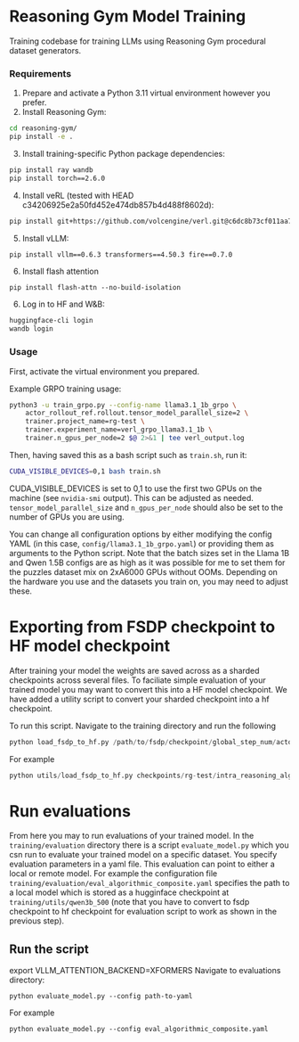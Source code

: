 # Reasoning Gym Model Training

Training codebase for training LLMs using Reasoning Gym procedural dataset generators.

### Requirements

1. Prepare and activate a Python 3.11 virtual environment however you prefer.
2. Install Reasoning Gym:

```bash
cd reasoning-gym/
pip install -e .
```

3. Install training-specific Python package dependencies:

```bash
pip install ray wandb
pip install torch==2.6.0
```

4. Install veRL (tested with HEAD c34206925e2a50fd452e474db857b4d488f8602d):

```bash
pip install git+https://github.com/volcengine/verl.git@c6dc8b73cf011aa75b8c6a47b0322f50aed800ad#egg=verl
```

5. Install vLLM:

```bash
pip install vllm==0.6.3 transformers==4.50.3 fire==0.7.0
```
6. Install flash attention
```
pip install flash-attn --no-build-isolation
```

6. Log in to HF and W&B:

```bash
huggingface-cli login
wandb login
```

### Usage

First, activate the virtual environment you prepared.

Example GRPO training usage:

```bash
python3 -u train_grpo.py --config-name llama3.1_1b_grpo \
    actor_rollout_ref.rollout.tensor_model_parallel_size=2 \
    trainer.project_name=rg-test \
    trainer.experiment_name=verl_grpo_llama3.1_1b \
    trainer.n_gpus_per_node=2 $@ 2>&1 | tee verl_output.log
```

Then, having saved this as a bash script such as `train.sh`, run it:

```bash
CUDA_VISIBLE_DEVICES=0,1 bash train.sh
```

CUDA_VISIBLE_DEVICES is set to 0,1 to use the first two GPUs on the machine (see `nvidia-smi` output). This can be adjusted as needed. `tensor_model_parallel_size` and `n_gpus_per_node` should also be set to the number of GPUs you are using.

You can change all configuration options by either modifying the config YAML (in this case, `config/llama3.1_1b_grpo.yaml`) or providing them as arguments to the Python script. Note that the batch sizes set in the Llama 1B and Qwen 1.5B configs are as high as it was possible for me to set them for the puzzles dataset mix on 2xA6000 GPUs without OOMs. Depending on the hardware you use and the datasets you train on, you may need to adjust these.


# Exporting from FSDP checkpoint to HF model checkpoint

After training your model the weights are saved across as a sharded checkpoints across several files. To faciliate simple evaluation of your trained model you may want to convert this into a HF model checkpoint. We have added a utility script to convert your sharded checkpoint into a hf checkpoint.

To run this script. Navigate to the training directory and run the following

```python
python load_fsdp_to_hf.py /path/to/fsdp/checkpoint/global_step_num/actor /path/to/hugginface/checkpoint/global_step_num/actor/huggingface saved_model_name
```

For example

```python
python utils/load_fsdp_to_hf.py checkpoints/rg-test/intra_reasoning_algorithmic_qwen_3b_composite/global_step_400/actor/ checkpoints/rg-test/intra_reasoning_algorithmic_qwen_3b_composite/global_step_400/actor/huggingface qwen3b
```

# Run evaluations
From here you may to run evaluations of your trained model. In the `training/evaluation` directory there is a script `evaluate_model.py` which you csn run to evaluate your trained model on a specific dataset. You specify evaluation parameters in a yaml file. This evaluation can point to either a local or remote model. For example the configuration file `training/evaluation/eval_algorithmic_composite.yaml` specifies the path to a local model which is stored as a hugginface checkpoint at `training/utils/qwen3b_500` (note that you have to convert to fsdp checkpoint to hf checkpoint for evaluation script to work as shown in the previous step).

## Run the script
export VLLM_ATTENTION_BACKEND=XFORMERS
Navigate to evaluations directory:
```
python evaluate_model.py --config path-to-yaml
```
For example
```
python evaluate_model.py --config eval_algorithmic_composite.yaml
```
